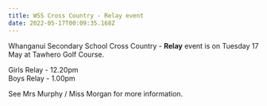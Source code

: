 ```yaml
---
title: WSS Cross Country - Relay event
date: 2022-05-17T00:09:35.168Z
---
```

Whanganui Secondary School Cross Country - **Relay** event is on Tuesday 17 May at Tawhero Golf Course.

Girls Relay - 12.20pm  
Boys Relay - 1.00pm  

See Mrs Murphy / Miss Morgan for more information.
